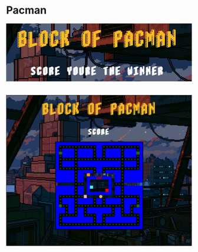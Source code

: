 # Pacman

<p align="center">
  <img src="screenshot/screenshot2.png" alt="screenshot" width="700">
    <br>
    <br>
    <br>
  <img src="screenshot/screenshot1.png" alt="screenshot" width="700">
</p>
